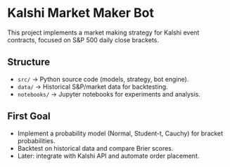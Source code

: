 # Kalshi Market Maker Bot

This project implements a market making strategy for Kalshi event contracts, focused on S&P 500 daily close brackets.

## Structure
- `src/` → Python source code (models, strategy, bot engine).
- `data/` → Historical S&P/market data for backtesting.
- `notebooks/` → Jupyter notebooks for experiments and analysis.

## First Goal
- Implement a probability model (Normal, Student-t, Cauchy) for bracket probabilities.
- Backtest on historical data and compare Brier scores.
- Later: integrate with Kalshi API and automate order placement.
